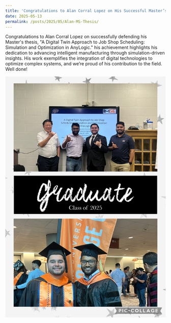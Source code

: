 ```yaml
---
title: 'Congratulations to Alan Corral Lopez on His Successful Master’s Thesis Defense!'
date: 2025-05-13
permalink: /posts/2025/05/Alan-MS-Thesis/
---
```


Congratulations to Alan Corral Lopez on successfully defending his Master's thesis, "A Digital Twin Approach to Job Shop Scheduling: Simulation and Optimization in AnyLogic." his achievement highlights his dedication to advancing intelligent manufacturing through simulation-driven insights. His work exemplifies the integration of digital technologies to optimize complex systems, and we’re proud of his contribution to the field. Well done! <br/>

<img width="700" src="/images/Alan_Graduation.PNG" />


